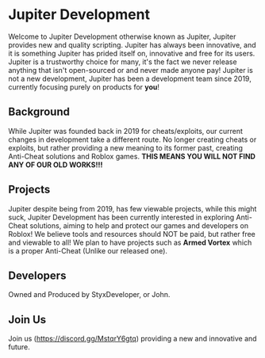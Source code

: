# Jupiter Development
Welcome to Jupiter Development otherwise known as Jupiter, Jupiter provides new and quality scripting. Jupiter has always been innovative, and it is something Jupiter has prided itself on, innovative and free for its users. Jupiter is a trustworthy choice for many, it's the fact we never release anything that isn't open-sourced or and never made anyone pay! Jupiter is not a new development, Jupiter has been a development team since 2019, currently focusing purely on products for **you**!

## Background
While Jupiter was founded back in 2019 for cheats/exploits, our current changes in development take a different route. No longer creating cheats or exploits, but rather providing a new meaning to its former past, creating Anti-Cheat solutions and Roblox games. **THIS MEANS YOU WILL NOT FIND ANY OF OUR OLD WORKS!!!**

## Projects
Jupiter despite being from 2019, has few viewable projects, while this might suck, Jupiter Development has been currently interested in exploring Anti-Cheat solutions, aiming to help and protect our games and developers on Roblox! We believe tools and resources should NOT be paid, but rather free and viewable to all!
We plan to have projects such as **Armed Vortex** which is a proper Anti-Cheat (Unlike our released one). 

## Developers
Owned and Produced by StyxDeveloper, or John. 

## Join Us
Join us (https://discord.gg/MstqrY6gtq) providing a new and innovative and future. 
